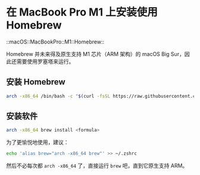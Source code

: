 # 在 MacBook Pro M1 上安装使用 Homebrew

::macOS::MacBookPro::M1::Homebrew::

Homebrew 并未来得及原生支持 M1 芯片（ARM 架构）的 macOS Big Sur，因此还需要使用罗塞塔来运行。

## 安装 Homebrew

```sh
arch -x86_64 /bin/bash -c "$(curl -fsSL https://raw.githubusercontent.com/Homebrew/install/master/install.sh)"
```

## 安装软件

```sh
arch -x86_64 brew install <formula>
```

为了更愉悦地使用，建议：

```sh
echo 'alias brew="arch -x86_64 brew"' >> ~/.zshrc
```

然后不必每次都 `arch -x86_64` 了，直接运行 `brew` 吧，直到它原生支持 ARM。
